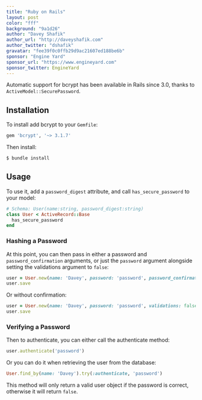 ```yaml
---
title: "Ruby on Rails"
layout: post
color: "fff"
background: "9a1d26"
author: "Davey Shafik"
author_url: "http://daveyshafik.com"
author_twitter: "dshafik"
gravatar: "fee39f0c0ffb29d9ac21607ed188be6b"
sponsor: "Engine Yard"
sponsor_url: "https://www.engineyard.com"
sponsor_twitter: EngineYard
---
```


Automatic support for bcrypt has been available in Rails since 3.0, thanks to `ActiveModel::SecurePassword`. 

## Installation

To install add bcrypt to your `Gemfile`:

```ruby
gem 'bcrypt', '~> 3.1.7'
```

Then install:

```sh
$ bundle install
```

## Usage

To use it, add a `password_digest` attribute, and call `has_secure_password` to your model:

```ruby
# Schema: User(name:string, password_digest:string)
class User < ActiveRecord::Base
  has_secure_password
end
```

### Hashing a Password

At this point, you can then pass in either a password and `password_confirmation` arguments, or just the `password` argument alongside setting the validations argument to `false`:

```ruby
user = User.new(name: 'Davey', password: 'password', password_confirmation: 'password')
user.save
```

Or without confirmation:

```ruby
user = User.new(name: 'Davey', password: 'password', validations: false)
user.save
```

### Verifying a Password

Then to authenticate, you can either call the authenticate method:

```ruby
user.authenticate('password')
```

Or you can do it when retrieving the user from the database:

```ruby
User.find_by(name: 'Davey').try(:authenticate, 'password')
```

This method will only return a valid user object if the password is correct, otherwise it will return `false`.

